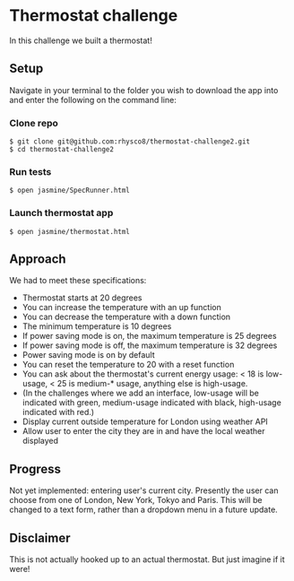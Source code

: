 # Thermostat challenge

In this challenge we built a thermostat!

## Setup

Navigate in your terminal to the folder you wish to download the app into and enter the following on the command line:

### Clone repo
```
$ git clone git@github.com:rhysco8/thermostat-challenge2.git
$ cd thermostat-challenge2
```

### Run tests

```
$ open jasmine/SpecRunner.html
```

### Launch thermostat app

```
$ open jasmine/thermostat.html
```

## Approach

We had to meet these specifications:

* Thermostat starts at 20 degrees
* You can increase the temperature with an up function
* You can decrease the temperature with a down function
* The minimum temperature is 10 degrees
* If power saving mode is on, the maximum temperature is 25 degrees
* If power saving mode is off, the maximum temperature is 32 degrees
* Power saving mode is on by default
* You can reset the temperature to 20 with a reset function
* You can ask about the thermostat's current energy usage: < 18 is low-usage, < 25 is medium-* usage, anything else is high-usage.
* (In the challenges where we add an interface, low-usage will be indicated with green, medium-usage indicated with black, high-usage indicated with red.)
* Display current outside temperature for London using weather API
* Allow user to enter the city they are in and have the local weather displayed

## Progress

Not yet implemented: entering user's current city. Presently the user can choose from one of London, New York, Tokyo and Paris. This will be changed to a text form, rather than a dropdown menu in a future update.

## Disclaimer

This is not actually hooked up to an actual thermostat. But just imagine if it were!
